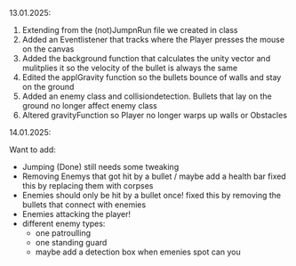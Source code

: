 13.01.2025:

1) Extending from the (not)JumpnRun file we created in class
2) Added an Eventlistener that tracks where the Player presses the mouse on the canvas
3) Added the background function that calculates the unity vector and mulitplies it so the velocity of
   the bullet is always the same
4) Edited the applGravity function so the bullets bounce of walls and stay on the ground
5) Added an enemy class and collisiondetection. Bullets that lay on the ground no longer affect enemy
   class
6) Altered gravityFunction so Player no longer warps up walls or Obstacles

14.01.2025:

Want to add: 
- Jumping (Done) still needs some tweaking
- Removing Enemys that got hit by a bullet / maybe add a health bar
        fixed this by replacing them with corpses
- Enemies should only be hit by a bullet once!
         fixed this by removing the bullets that connect with enemies
- Enemies attacking the player!
- different enemy types:
   - one patroulling
   - one standing guard
   - maybe add a detection box when emenies spot can you
 
